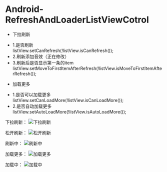 Android-RefreshAndLoaderListViewCotrol
======================================
- 下拉刷新
 + 1.是否刷新  
    listView.setCanRefresh(!listView.isCanRefresh());
 + 2.刷新添加音效（正在修改）
 + 3.刷新后是否显示第一条的item      listView.setMoveToFirstItemAfterRefresh(!listView.isMoveToFirstItemAfterRefresh());
- 加载更多
 + 1.是否可以加载更多      listView.setCanLoadMore(!listView.isCanLoadMore());
 + 2.是否自动加载更多
    listView.setAutoLoadMore(!listView.isAutoLoadMore());


下拉刷新：
![下拉刷新](http://1.valuesgithubimages.sinaapp.com/images/1.png)




松开刷新：
![松开刷新](http://1.valuesgithubimages.sinaapp.com/images/2.png)



刷新中：
![刷新中](http://1.valuesgithubimages.sinaapp.com/images/3.png)



加载更多：
![加载更多](http://1.valuesgithubimages.sinaapp.com/images/4.png)


加载中：
![加载中](http://1.valuesgithubimages.sinaapp.com/images/5.png)
